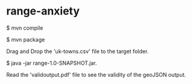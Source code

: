 # range-anxiety

$ mvn compile

$ mvn package

Drag and Drop the 'uk-towns.csv' file to the target folder.

$ java -jar range-1.0-SNAPSHOT.jar.

Read the 'validoutput.pdf' file to see the validity of the geoJSON output. 

